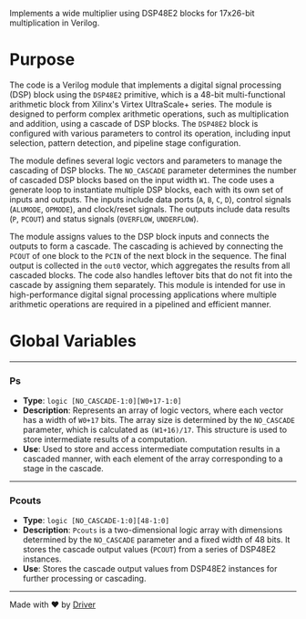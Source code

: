 <!--------------------------------------------------------------------------------->
<!-- IMPORTANT: This file is auto-generated by Driver (https://driver.ai). -------->
<!-- Manual edits may be overwritten on future commits. --------------------------->
<!--------------------------------------------------------------------------------->

Implements a wide multiplier using DSP48E2 blocks for 17x26-bit multiplication in Verilog.

# Purpose
The code is a Verilog module that implements a digital signal processing (DSP) block using the `DSP48E2` primitive, which is a 48-bit multi-functional arithmetic block from Xilinx's Virtex UltraScale+ series. The module is designed to perform complex arithmetic operations, such as multiplication and addition, using a cascade of DSP blocks. The `DSP48E2` block is configured with various parameters to control its operation, including input selection, pattern detection, and pipeline stage configuration.

The module defines several logic vectors and parameters to manage the cascading of DSP blocks. The `NO_CASCADE` parameter determines the number of cascaded DSP blocks based on the input width `W1`. The code uses a generate loop to instantiate multiple DSP blocks, each with its own set of inputs and outputs. The inputs include data ports (`A`, `B`, `C`, `D`), control signals (`ALUMODE`, `OPMODE`), and clock/reset signals. The outputs include data results (`P`, `PCOUT`) and status signals (`OVERFLOW`, `UNDERFLOW`).

The module assigns values to the DSP block inputs and connects the outputs to form a cascade. The cascading is achieved by connecting the `PCOUT` of one block to the `PCIN` of the next block in the sequence. The final output is collected in the `out0` vector, which aggregates the results from all cascaded blocks. The code also handles leftover bits that do not fit into the cascade by assigning them separately. This module is intended for use in high-performance digital signal processing applications where multiple arithmetic operations are required in a pipelined and efficient manner.
# Global Variables

---
### Ps
- **Type**: ``logic [NO_CASCADE-1:0][W0+17-1:0]``
- **Description**: Represents an array of logic vectors, where each vector has a width of `W0+17` bits. The array size is determined by the `NO_CASCADE` parameter, which is calculated as `(W1+16)/17`. This structure is used to store intermediate results of a computation.
- **Use**: Used to store and access intermediate computation results in a cascaded manner, with each element of the array corresponding to a stage in the cascade.


---
### Pcouts
- **Type**: ``logic [NO_CASCADE-1:0][48-1:0]``
- **Description**: `Pcouts` is a two-dimensional logic array with dimensions determined by the `NO_CASCADE` parameter and a fixed width of 48 bits. It stores the cascade output values (`PCOUT`) from a series of DSP48E2 instances.
- **Use**: Stores the cascade output values from DSP48E2 instances for further processing or cascading.



---
Made with ❤️ by [Driver](https://www.driver.ai/)